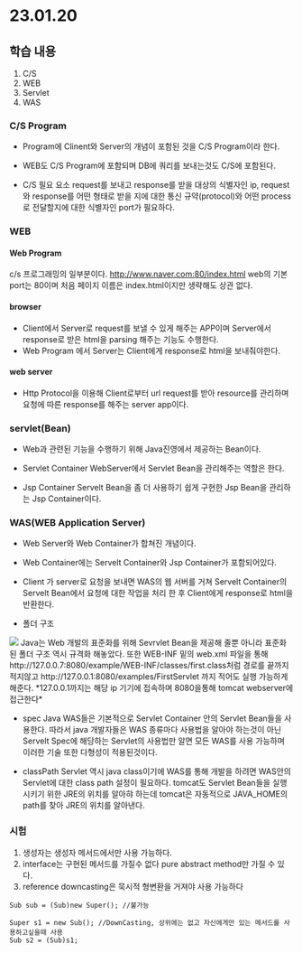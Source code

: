 # 23.01.20

## 학습 내용
1. C/S
2. WEB 
4. Servlet
5. WAS


### C/S Program
- Program에 Clinent와 Server의 개념이 포함된 것을 C/S Program이라 한다.
- WEB도 C/S Program에 포함되며 DB에 쿼리를 보내는것도 C/S에 포함된다. 


- C/S 필요 요소
request를 보내고 response를 받을 대상의 식별자인 ip, request와 response를 어떤 형태로 받을 지에 대한 통신 규약(protocol)와 어떤 process로 전달할지에 대한 식별자인 port가 필요하다.



### WEB

#### Web Program
c/s 프로그래밍의 일부분이다. 
http://www.naver.com:80/index.html
web의 기본 port는 80이며 처음 페이지 이름은 index.html이지만 생략해도 상관 없다.


#### browser
- Client에서 Server로 request를 보낼 수 있게 해주는 APP이며 Server에서 response로 받은 html을 parsing 해주는 기능도 수행한다.
- Web Program 에서 Server는 Client에게 response로 html을 보내줘야한다.


#### web server 
- Http Protocol을 이용해 Client로부터 url request를 받아 resource를 관리하며 요청에 따른 response를 해주는 server app이다.



### servlet(Bean) 
- Web과 관련된 기능을 수행하기 위해 Java진영에서 제공하는 Bean이다.


- Servlet Container 
WebServer에서 Servlet Bean을 관리해주는 역할은 한다.

- Jsp Container
Servelt Bean을 좀 더 사용하기 쉽게 구현한 Jsp Bean을 관리하는 Jsp Container이다.



### WAS(WEB Application Server)
-  Web Server와 Web Container가 합쳐진 개념이다.
-  Web Container에는 Servelt Container와 Jsp Container가 포함되어있다.
- Client 가 server로 요청을 보내면 WAS의 웹 서버를 거쳐 Servelt Container의 Servelt Bean에서 요청에 대한 작업을 처리 한 후
Client에게 response로 html을 반환한다.


- 폴더 구조
<img src="https://user-images.githubusercontent.com/115130757/214233311-aa31cae6-a463-4234-bba9-87aee1d61e4f.PNG">
Java는 Web 개발의 표준화를 위해 Sevrvlet Bean을 제공해 줄뿐 아니라 표준화된 폴더 구조 역시 규격화 해놓았다.
또한 WEB-INF 밑의 web.xml 파일을 통해 http://127.0.0.7:8080/example/WEB-INF/classes/first.class처럼 경로를 끝까지 적지않고
http://127.0.0.1:8080/examples/FirstServlet 까지 적어도 실행 가능하게 해준다.
*127.0.0.1까지는 해당 ip 기기에 접속하며 8080을통해 tomcat webserver에 접근한다*

- spec
Java WAS들은 기본적으로 Servlet Container 안의 Servlet Bean들을 사용한다. 따라서 java 개발자들은 WAS 종류마다 사용법을
알아야 하는것이 아닌 Servelt Spec에 해당하는 Servlet의 사용법만 알면 모든 WAS를 사용 가능하며 이러한 기술 또한 다형성이 적용된것이다.

- classPath
Servlet 역시 java class이기에 WAS를 통해 개발을 하려면 WAS안의  Servlet에 대한 class path 설정이 필요하다.
tomcat도 Servlet Bean들을 실행시키기 위한 JRE의 위치를 알아햐 하는데 tomcat은 자동적으로 JAVA_HOME의 path를 찾아 JRE의 위치를 알아낸다.



### 시험 
1. 생성자는 생성자 메서드에서만 사용 가능하다.
2. interface는 구현된 메서드를 가질수 없다 pure abstract method만 가질 수 있다.
3. reference downcasting은 묵시적 형변환을 거져야 사용 가능하다 
```
Sub sub = (Sub)new Super(); //불가능

Super s1 = new Sub(); //DownCasting, 상위에는 없고 자신에게만 있는 메서드를 사용하고싶을때 사용
Sub s2 = (Sub)s1;
```

